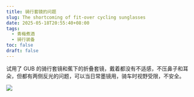 ```yaml
---
title: 骑行套镜的问题
slug: The shortcoming of fit-over cycling sunglasses
date: 2025-05-18T20:55:40+08:00
tags:
  - 青梅煮酒
  - 骑行装备
toc: false
draft: false
---
```

试用了 GUB 的骑行套镜和蕉下的折叠套镜，戴着都没有不适感，不压鼻子和耳朵，但都有两侧反光的问题，可以当日常墨镜用，骑车时视野受限，不安全。

![](https://raw.githubusercontent.com/xbot/image-hosting/master/blog/2025-05-18-20-56-41-IMG_4503.jpeg)